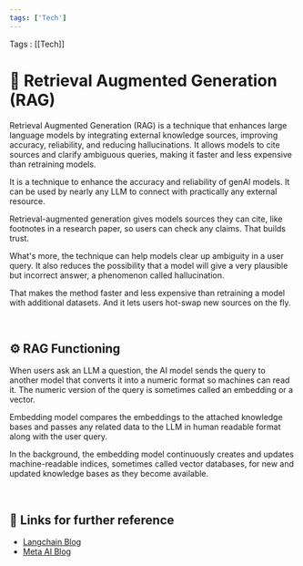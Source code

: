 ```yaml
---
tags: ['Tech']
---
```


Tags : [[Tech]]

# 🤖 Retrieval Augmented Generation (RAG)

Retrieval Augmented Generation (RAG) is a technique that enhances large language models by integrating external knowledge sources, improving accuracy, reliability, and reducing hallucinations. It allows models to cite sources and clarify ambiguous queries, making it faster and less expensive than retraining models.

It is a technique to enhance the accuracy and reliability of genAI models. It can be used by nearly any LLM to connect with practically any external resource.

Retrieval-augmented generation gives models sources they can cite, like footnotes in a research paper, so users can check any claims. That builds trust.

What's more, the technique can help models clear up ambiguity in a user query. It also reduces the possibility that a model will give a very plausible but incorrect answer, a phenomenon called hallucination.

That makes the method faster and less expensive than retraining a model with additional datasets. And it lets users hot-swap new sources on the fly.

<br>

## ⚙️ RAG Functioning

When users ask an LLM a question, the AI model sends the query to another model that converts it into a numeric format so machines can read it. The numeric version of the query is sometimes called an embedding or a vector.

Embedding model compares the embeddings to the attached knowledge bases and passes any related data to the LLM in human readable format along with the user query.

In the background, the embedding model continuously creates and updates machine-readable indices, sometimes called vector databases, for new and updated knowledge bases as they become available.

<br>

## 🔗 Links for further reference

- [Langchain Blog](https://blog.langchain.com/tutorial-chatgpt-over-your-data/)
- [Meta AI Blog](https://ai.meta.com/blog/retrieval-augmented-generation-streamlining-the-creation-of-intelligent-natural-language-processing-models/)